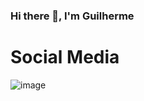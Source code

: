 ### Hi there 👋, I'm Guilherme

# Social Media

![image](https://user-images.githubusercontent.com/79471410/131130851-ad3d2cb9-7473-4a20-965b-2cbe1aaaaad8.png)
